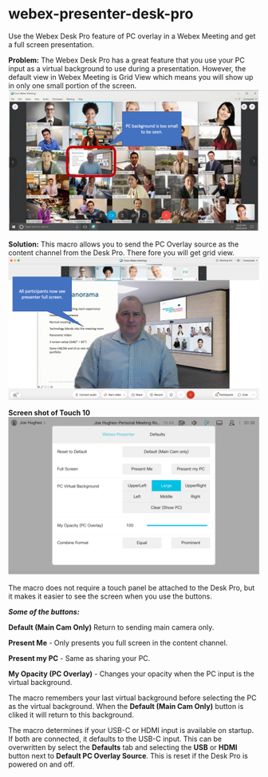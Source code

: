 # webex-presenter-desk-pro
Use the Webex Desk Pro feature of PC overlay in a Webex Meeting and get a full screen presentation.   
  
  
**Problem:** The Webex Desk Pro has a great feature that you use your PC input as a virtual background to use during a presentation.  However, the default view in Webex Meeting is Grid View which means you will show up in only one small portion of the screen.  
![Before Picture](/images/before.png)
  
  
**Solution:** This macro allows you to send the PC Overlay source as the content channel from the Desk Pro.  There fore you will get grid view.  
![After Picture](/images/after.png)
  
  
**Screen shot of Touch 10** 
![Touch Panel](/images/touchpanel.png)
  
    
The macro does not require a touch panel be attached to the Desk Pro, but it makes it easier to see the screen when you use the buttons.  
  
***Some of the buttons:***   
  
**Default (Main Cam Only)** Return to sending main camera only. 
  
**Present Me** - Only presents you full screen in the content channel.  

**Present my PC** - Same as sharing your PC.  

**My Opacity (PC Overlay)** - Changes your opacity when the PC input is the virtual background. 

The macro remembers your last virtual background before selecting the PC as the virtual background.  When the **Default (Main Cam Only)** button is cliked it will return to this background.   

The macro determines if your USB-C or HDMI input is available on startup.  If both are connected, it defaults to the USB-C input.  This can be overwritten by select the **Defaults** tab and selecting the **USB** or **HDMI** button next to **Default PC Overlay Source**.  This is reset if the Desk Pro is powered on and off.  

